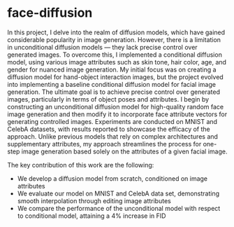 # face-diffusion

In this project, I delve into the realm of diffusion models, which have gained considerable popularity in image generation. However, there is a limitation in unconditional diffusion models — they lack precise control over generated images. To overcome this, I implemented a conditional diffusion model, using various image attributes such as skin tone, hair color, age, and gender for nuanced image generation. My initial focus was on creating a diffusion model for hand-object interaction images, but the project evolved into implementing a baseline conditional diffusion model for facial image generation. The ultimate goal is to achieve precise control over generated images, particularly in terms of object poses and attributes. I begin by constructing an unconditional diffusion model for high-quality random face image generation and then modify it to incorporate face attribute vectors for generating controlled images. Experiments are conducted on MNIST and CelebA datasets, with results reported to showcase the efficacy of the approach. Unlike previous models that rely on complex architectures and supplementary attributes, my approach streamlines the process for one-step image generation based solely on the attributes of a given facial image.

The key contribution of this work are the following:
* We develop a diffusion model from scratch, conditioned on image attributes
* We evaluate our model on MNIST and CelebA data set, demonstrating smooth interpolation through
editing image attributes
* We compare the performance of the unconditional model with respect to conditional model, attaining a
4% increase in FID








